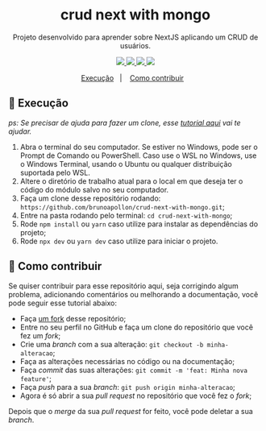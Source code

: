 <h1 align="center">crud next with mongo</h1>
<p align="center">Projeto desenvolvido para aprender sobre NextJS aplicando um CRUD de usuários. </p>
<p align="center">
  <a aria-label="Node" href="">
    <img src="https://img.shields.io/badge/Node-16.15.0-informational"></img>
  </a>
  <a aria-label="TypeScript" href="">
    <img src="https://img.shields.io/badge/Typescript-4.6.4-informational"></img>
  </a>
  <a aria-label="NextJS" href="">
    <img src="https://img.shields.io/badge/NextJS-12.1.6-informational"></img>
  </a>
  <a aria-label="React" href="">
    <img src="https://img.shields.io/badge/React-18.1.0-informational"></img>
  </a>
</p>


<p align="center">
  <a href="#-execução">Execução</a>&nbsp;&nbsp;&nbsp;|&nbsp;&nbsp;&nbsp;
  <a href="#-como-contribuir">Como contribuir</a>&nbsp;&nbsp;&nbsp;
</p>

## 🚀 Execução

_ps: Se precisar de ajuda para fazer um clone, esse [tutorial aqui](https://help.github.com/pt/github/creating-cloning-and-archiving-repositories/cloning-a-repository) vai te ajudar._

1. Abra o terminal do seu computador. Se estiver no Windows, pode ser o Prompt de Comando ou PowerShell. Caso use o WSL no Windows, use o Windows Terminal, usando o Ubuntu ou qualquer distribuição suportada pelo WSL.
2. Altere o diretório de trabalho atual para o local em que deseja ter o código do módulo salvo no seu computador.
3. Faça um clone desse repositório rodando: <br> `https://github.com/brunoapollon/crud-next-with-mongo.git`;
4. Entre na pasta rodando pelo terminal: `cd crud-next-with-mongo`;
6. Rode `npm install` ou `yarn` caso utilize para instalar as dependências do projeto;
7. Rode `npx dev` ou `yarn dev` caso utilize para iniciar o projeto.


## 🤔 Como contribuir

Se quiser contribuir para esse repositório aqui, seja corrigindo algum problema, adicionando comentários ou melhorando a documentação, você pode seguir esse tutorial abaixo:

- Faça [um fork](https://help.github.com/pt/github/getting-started-with-github/fork-a-repo) desse repositório;
- Entre no seu perfil no GitHub e faça um clone do repositório que você fez um *fork*;
- Crie uma *branch* com a sua alteração: `git checkout -b minha-alteracao`;
- Faça as alterações necessárias no código ou na documentação;
- Faça *commit* das suas alterações: `git commit -m 'feat: Minha nova feature'`;
- Faça *push* para a sua *branch*: `git push origin minha-alteracao`;
- Agora é só abrir a sua *pull request* no repositório que você fez o *fork*;

Depois que o *merge* da sua *pull request* for feito, você pode deletar a sua *branch*.
